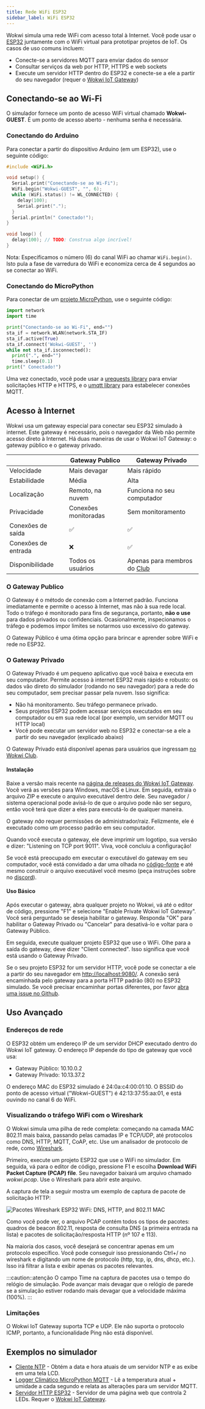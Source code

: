 ```yaml
---
title: Rede WiFi ESP32
sidebar_label: WiFi ESP32
---
```


Wokwi simula uma rede WiFi com acesso total à Internet. Você pode usar o [ESP32](./esp32) juntamente com o WiFi virtual para prototipar projetos de IoT. Os casos de uso comuns incluem:

- Conecte-se a servidores MQTT para enviar dados do sensor
- Consultar serviços da web por HTTP, HTTPS e web sockets
- Execute um servidor HTTP dentro do ESP32 e conecte-se a ele a partir do seu navegador (requer o [Wokwi IoT Gateway](#o-gateway-privado))

## Conectando-se ao Wi-Fi

O simulador fornece um ponto de acesso WiFi virtual chamado **Wokwi-GUEST**. É um ponto de acesso aberto - nenhuma senha é necessária.

### Conectando do Arduino

Para conectar a partir do dispositivo Arduino (em um ESP32), use o seguinte código:

```cpp
#include <WiFi.h>

void setup() {
  Serial.print("Conectando-se ao Wi-Fi");
  WiFi.begin("Wokwi-GUEST", "", 6);
  while (WiFi.status() != WL_CONNECTED) {
    delay(100);
    Serial.print(".");
  }
  Serial.println(" Conectado!");
}

void loop() {
  delay(100); // TODO: Construa algo incrível!
}
```

Nota: Especificamos o número (6) do canal WiFi ao chamar `WiFi.begin()`. Isto pula a fase de varredura do WiFi e economiza cerca de 4 segundos ao se conectar ao WiFi.

### Conectando do MicroPython

Para conectar de um [projeto MicroPython](https://wokwi.com/projects/new/micropython-esp32), use o seguinte código:

```python
import network
import time

print("Conectando-se ao Wi-Fi", end="")
sta_if = network.WLAN(network.STA_IF)
sta_if.active(True)
sta_if.connect('Wokwi-GUEST', '')
while not sta_if.isconnected():
  print(".", end="")
  time.sleep(0.1)
print(" Conectado!")
```

Uma vez conectado, você pode usar a [urequests library](https://mpython.readthedocs.io/en/master/library/mPython/urequests.html) para enviar solicitações HTTP e HTTPS, e o [umqtt library](https://mpython.readthedocs.io/en/master/library/mPython/umqtt.simple.html) para estabelecer conexões MQTT.

## Acesso à Internet

Wokwi usa um gateway especial para conectar seu ESP32 simulado à internet. Este gateway é necessário, pois o navegador da Web não permite acesso direto à Internet. Há duas maneiras de usar o Wokwi IoT Gateway: o gateway público e o gateway privado.

|                      | Gateway Publico       | Gateway Privado                                             |
| -------------------- | --------------------- | ----------------------------------------------------------- |
| Velocidade           | Mais devagar          | Mais rápido                                                 |
| Estabilidade         | Média                 | Alta                                                        |
| Localização          | Remoto, na nuvem      | Funciona no seu computador                                  |
| Privacidade          | Conexões monitoradas  | Sem monitoramento                                           |
| Conexões de saída    | ✅                    | ✅                                                          |
| Conexões de entrada  | ❌                    | ✅                                                          |
| Disponibilidade      | Todos os usuários     | Apenas para membros do [Club](../getting-started/wokwi-club) |

### O Gateway Publico

O Gateway é o método de conexão com a Internet padrão. Funciona imediatamente e permite o acesso à Internet, mas não à sua rede local. Todo o tráfego é monitorado para fins de segurança, portanto, **não o use** para dados privados ou confidenciais. Ocasionalmente, inspecionamos o tráfego e podemos impor limites se notarmos uso excessivo do gateway.

O Gateway Público é uma ótima opção para brincar e aprender sobre WiFi e rede no ESP32.

### O Gateway Privado

O Gateway Privado é um pequeno aplicativo que você baixa e executa em seu computador. Permite acesso à internet ESP32 mais rápido e robusto: os dados vão direto do simulador (rodando no seu navegador) para a rede do seu computador, sem precisar passar pela nuvem. Isso significa:

- Não há monitoramento. Seu tráfego permanece privado.
- Seus projetos ESP32 podem acessar serviços executados em seu computador ou em sua rede local (por exemplo, um servidor MQTT ou HTTP local)
- Você pode executar um servidor web no ESP32 e conectar-se a ele a partir do seu navegador (explicado abaixo)

O Gateway Privado está disponível apenas para usuários que ingressam [no Wokwi Club](../getting-started/wokwi-club).

#### Instalação

Baixe a versão mais recente na [página de releases do Wokwi IoT Gateway](https://github.com/wokwi/wokwigw/releases/latest). Você verá as versões para Windows, macOS e Linux. Em seguida, extraia o arquivo ZIP e execute o arquivo executável dentro dele. Seu navegador / sistema operacional pode avisá-lo de que o arquivo pode não ser seguro, então você terá que dizer a eles para executá-lo de qualquer maneira.

O gateway _não_ requer permissões de administrador/raiz. Felizmente, ele é executado como um processo padrão em seu computador.

Quando você executa o gateway, ele deve imprimir um logotipo, sua versão e dizer: "Listening on TCP port 9011". Viva, você concluiu a configuração!

Se você está preocupado em executar o executável do gateway em seu computador, você está convidado a dar uma olhada no [código-fonte](https://github.com/wokwi/wokwigw) e até mesmo construir o arquivo executável você mesmo (peça instruções sobre no [discord](https://wokwi.com/discord)).

#### Uso Básico

Após executar o gateway, abra qualquer projeto no Wokwi, vá até o editor de código, pressione "F1" e selecione "Enable Private Wokwi IoT Gateway". Você será perguntado se deseja habilitar o gateway. Responda "OK" para habilitar o Gateway Privado ou "Cancelar" para desativá-lo e voltar para o Gateway Público.

Em seguida, execute qualquer projeto ESP32 que use o WiFi. Olhe para a saída do gateway, deve dizer "Client connected". Isso significa que você está usando o Gateway Privado.

Se o seu projeto ESP32 for um servidor HTTP, você pode se conectar a ele a partir do seu navegador em [http://localhost:9080/](http://localhost:9080). A conexão será encaminhada pelo gateway para a porta HTTP padrão (80) no ESP32 simulado. Se você precisar encaminhar portas diferentes, por favor [abra uma issue no Github](https://github.com/wokwi/wokwigw/issues/new).

## Uso Avançado

### Endereços de rede

O ESP32 obtém um endereço IP de um servidor DHCP executado dentro do Wokwi IoT gateway. O endereço IP depende do tipo de gateway que você usa:

- Gateway Público: 10.10.0.2
- Gateway Privado: 10.13.37.2

O endereço MAC do ESP32 simulado é 24:0a:c4:00:01:10.
O BSSID do ponto de acesso virtual ("Wokwi-GUEST") é 42:13:37:55:aa:01, e está ouvindo no canal 6 do WiFi.

### Visualizando o tráfego WiFi com o Wireshark

O Wokwi simula uma pilha de rede completa: começando na camada MAC 802.11 mais baixa, passando pelas camadas IP e TCP/UDP, até protocolos como DNS, HTTP, MQTT, CoAP, etc. Use um analisador de protocolo de rede, como [Wireshark](https://www.wireshark.org).

Primeiro, execute um projeto ESP32 que use o WiFi no simulador. Em seguida, vá para o editor de código, pressione F1 e escolha **Download WiFi Packet Capture (PCAP) file**. Seu navegador baixará um arquivo chamado _wokwi.pcap_. Use o Wireshark para abrir este arquivo.

A captura de tela a seguir mostra um exemplo de captura de pacote de solicitação HTTP:

![Pacotes Wireshark ESP32 WiFi: DNS, HTTP, and 802.11 MAC](esp32-wifi-wireshark.png)

Como você pode ver, o arquivo PCAP contém todos os tipos de pacotes: quadros de beacon 802.11, resposta de consulta DNS (a primeira entrada na lista) e pacotes de solicitação/resposta HTTP (nº 107 e 113).

Na maioria dos casos, você desejará se concentrar apenas em um protocolo específico. Você pode conseguir isso pressionando Ctrl+/ no wireshark e digitando um nome de protocolo (http, tcp, ip, dns, dhcp, etc.). Isso irá filtrar a lista e exibir apenas os pacotes relevantes.

:::caution::atenção
O campo Time na captura de pacotes usa o tempo do relógio de simulação. Pode avançar mais devagar que o relógio de parede se a simulação estiver rodando mais devagar que a velocidade máxima (100%).
:::

### Limitações

O Wokwi IoT Gateway suporta TCP e UDP. Ele não suporta o protocolo ICMP, portanto, a funcionalidade Ping não está disponível.

## Exemplos no simulador

- [Cliente NTP](https://wokwi.com/arduino/projects/321525495180034642) - Obtém a data e hora atuais de um servidor NTP e as exibe em uma tela LCD.
- [Logger Climático MicroPython MQTT](https://wokwi.com/arduino/projects/322577683855704658) - Lê a temperatura atual + umidade a cada segundo e relata as alterações para um servidor MQTT.
- [Servidor HTTP ESP32](https://wokwi.com/arduino/projects/320964045035274834) - Servidor de uma página web que controla 2 LEDs. Requer o [Wokwi IoT Gateway](#the-private-gateway).
